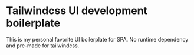 # Tailwindcss UI development boilerplate
This is my personal favorite UI boilerplate for SPA. No runtime dependency and pre-made for tailwindcss.
